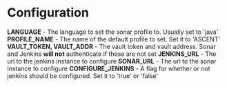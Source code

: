 # Configuration
**LANGUAGE** - The language to set the sonar profile to. Usually set to 'java'
**PROFILE_NAME** - The name of the default profile to set. Set it to 'ASCENT'
**VAULT_TOKEN, VAULT_ADDR** - The vault token and vault address. Sonar and Jenkins **will not** authenticate if these are not set
**JENKINS_URL** - The url to the jenkins instance to configure
**SONAR_URL** - The url to the sonar instance to configure
**CONFIGURE_JENKINS** - A flag for whether or not jenkins should be configured. Set it to 'true' or 'false'
